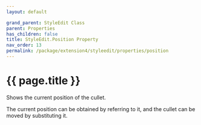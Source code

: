 ```yaml
---
layout: default

grand_parent: StyleEdit Class
parent: Properties
has_children: false
title: StyleEdit.Position Property
nav_order: 13
permalink: /package/extension4/styleedit/properties/position
---
```

# {{ page.title }}

Shows the current position of the cullet.

The current position can be obtained by referring to it, and the cullet can be moved by substituting it.